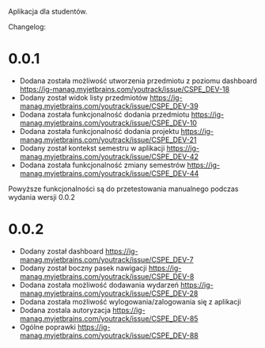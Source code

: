 Aplikacja dla studentów.


Changelog: 

# 0.0.1
- Dodana została możliwość utworzenia przedmiotu z poziomu dashboard https://ig-manag.myjetbrains.com/youtrack/issue/CSPE_DEV-18
- Dodany został widok listy przedmiotów https://ig-manag.myjetbrains.com/youtrack/issue/CSPE_DEV-39
- Dodana została funkcjonalność dodania przedmiotu https://ig-manag.myjetbrains.com/youtrack/issue/CSPE_DEV-10
- Dodana została funkcjonalność dodania projektu https://ig-manag.myjetbrains.com/youtrack/issue/CSPE_DEV-21
- Dodany został kontekst semestru w aplikacji https://ig-manag.myjetbrains.com/youtrack/issue/CSPE_DEV-42
- Dodana została funkcjonalność zmiany semestrów https://ig-manag.myjetbrains.com/youtrack/issue/CSPE_DEV-44

Powyższe funkcjonalności są do przetestowania manualnego podczas wydania wersji 0.0.2

# 0.0.2
- Dodany został dashboard https://ig-manag.myjetbrains.com/youtrack/issue/CSPE_DEV-7
- Dodany został boczny pasek nawigacji https://ig-manag.myjetbrains.com/youtrack/issue/CSPE_DEV-8
- Dodana została możliwość dodawania wydarzeń https://ig-manag.myjetbrains.com/youtrack/issue/CSPE_DEV-28
- Dodana została możliwość wylogowania/zalogowania się z aplikacji
- Dodana zostala autoryzacja https://ig-manag.myjetbrains.com/youtrack/issue/CSPE_DEV-85
- Ogólne poprawki https://ig-manag.myjetbrains.com/youtrack/issue/CSPE_DEV-88